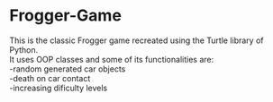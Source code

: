 # Frogger-Game
This is the classic Frogger game recreated using the Turtle library of Python.  
It uses OOP classes and some of its functionalities are:  
-random generated car objects  
-death on car contact  
-increasing dificulty levels  

